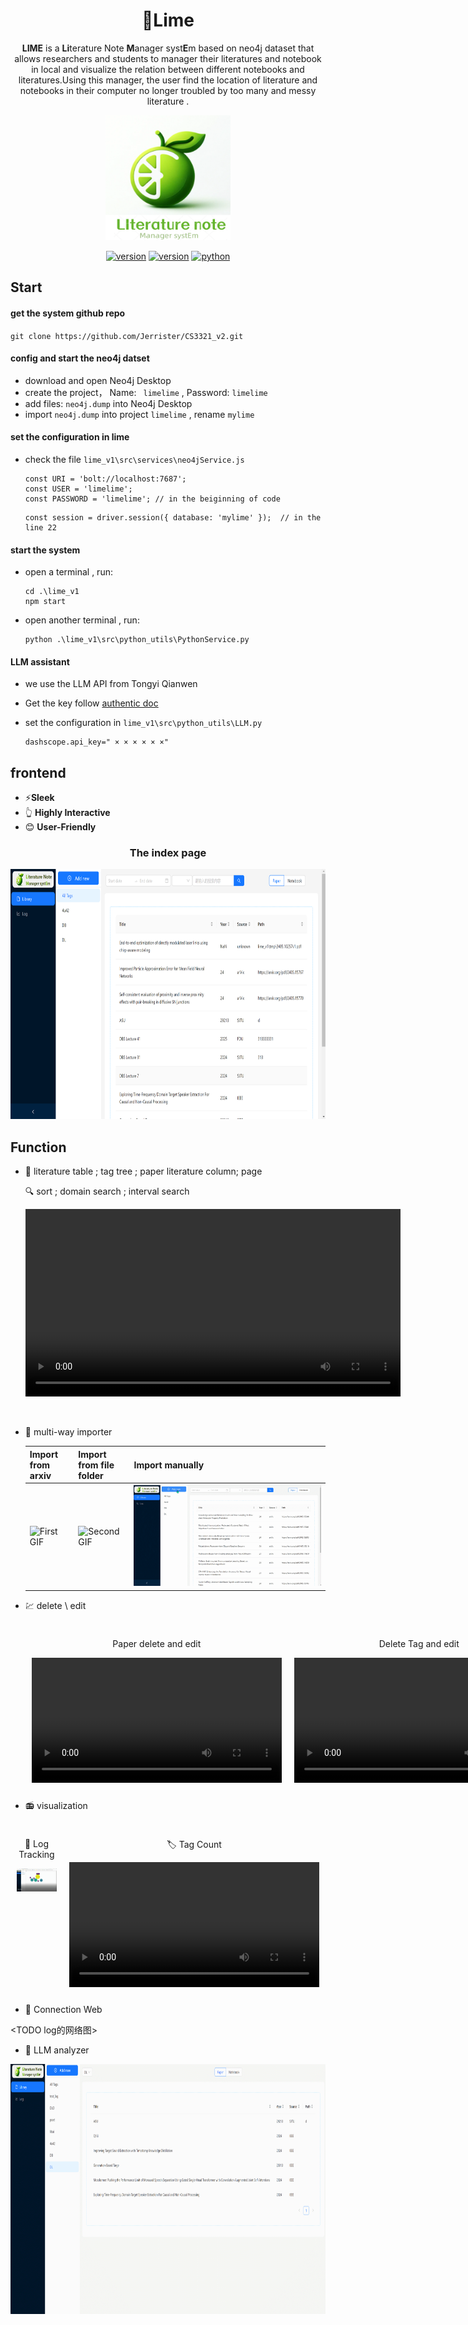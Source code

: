 <div align="center">
    <h1>
    🍋Lime 
    </h1>
    <p>
        <b>LIME</b> is a <b>Li</b>terature Note <b>M</b>anager syst<b>E</b>m  based on neo4j dataset that allows researchers and students to manager their literatures and notebook in local and visualize the relation between different notebooks and literatures.Using this manager, the user find the location of literature and notebooks in their computer no longer troubled by too many and messy literature
        . <br>
    </p>
    <p>
    <img src="img/logo.png" alt="SLAM-LLM Logo" style="width: 200px; height: 200px;">
    </p>
    <p>
    </p>
<a href="https://github.com/Jerrister/CS3321_v2"><img src="https://img.shields.io/badge/Platform-windowns-lightgrey" alt="version"></a>  <a href="https://github.com/Jerrister/CS3321_v2"><img src="https://img.shields.io/badge/React-^18.2.0-orange" alt="version"></a>   <a href="https://github.com/ddlBoJack/SLAM-LLM"><img src="https://img.shields.io/badge/AntDesign-^5.0.0-brightgreen" alt="python"></a> 
</div>



## Start 

#### get the system github repo

`git clone https://github.com/Jerrister/CS3321_v2.git`





#### config and start the neo4j datset

- download and open Neo4j Desktop
- create the project， Name: ` limelime` ,  Password: `limelime`
- add files: `neo4j.dump` into Neo4j Desktop
- import `neo4j.dump` into project `limelime`  , rename `mylime`



#### set the configuration in lime

- check the file `lime_v1\src\services\neo4jService.js`

  ```
  const URI = 'bolt://localhost:7687';
  const USER = 'limelime';
  const PASSWORD = 'limelime'; // in the beiginning of code
  ```

  ```
  const session = driver.session({ database: 'mylime' });  // in the line 22
  ```



#### start the system

- open a terminal , run: 

  ```
  cd .\lime_v1
  npm start
  ```

- open another terminal , run: 

  ```
  python .\lime_v1\src\python_utils\PythonService.py
  ```



#### LLM assistant 

- we use the LLM API from Tongyi Qianwen

-  Get the key follow  [authentic doc](https://help.aliyun.com/zh/dashscope/developer-reference/activate-dashscope-and-create-an-api-key?spm=a2c4g.11186623.0.0.fd243116VM86QL )

- set the configuration in `lime_v1\src\python_utils\LLM.py`

  ```
  dashscope.api_key=" × × × × × ×"
  ```

  





## frontend

- ⚡**Sleek**     
- 👆 **Highly Interactive**
- 😊 **User-Friendly**



<div align="center">
<h3> The index page </h3>
<p>
<img src="img/frontend.jpg" alt="SLAM-LLM Logo" style="width: 800px; height: 400px;">
</p>
</div>










## Function

- :notebook_with_decorative_cover: literature table ;  tag tree ;  paper literature column;  page 

  :mag:  sort  ; domain search ; interval search

  <div align="center">
      <video width="600" controls>
          <source src="img/result_pre.mp4" type="video/mp4">
          Your browser does not support the video tag.
      </video>
      </div>

  ​    




- :file_folder: multi-way importer

  | Import from arxiv                  | Import from file folder            | Import manually                     |
  | ---------------------------------- | ---------------------------------- | ----------------------------------- |
  | ![First GIF](img/import_arvix.gif) | ![Second GIF](img/import_file.gif) | ![Third GIF](img/import_munual.gif) |



- :chart: delete \ edit 

  <div style="display: flex; justify-content: space-around; text-align: center;">
      <div style="margin: 10px;">
          <p>Paper delete and edit</p>
          <video width="400" controls>
              <source src="img/edit_delete.mp4" type="video/mp4">
              Your browser does not support the video tag.
          </video>
      </div>
      <div style="margin: 10px;">
          <p>Delete Tag and edit</p>
          <video width="400" controls>
              <source src="img/delete_tag.mp4" type="video/mp4">
              Your browser does not support the video tag.
          </video>
      </div>
  </div>



- :radio: visualization

<div style="display: flex; justify-content: space-around; text-align: center;">
    <div style="margin: 10px;">
        <p>📜 Log Tracking</p>
        <img src="img/tag_log.gif" alt="First GIF" width="400" />
    </div>
    <div style="margin: 10px;">
        <p>🏷️ Tag Count</p>
        <video width="400" controls>
            <source src="img/log_track.mp4" type="video/mp4">
            Your browser does not support the video tag.
        </video>
    </div>
</div>









- 🔗 Connection Web

<TODO log的网络图>



- :robot:   LLM analyzer

<div align="center">
<p>
<img src="img/LLM_use.gif" alt="SLAM-LLM Logo" style="width: 800px; height: 400px;">
</p>
</div>





 

